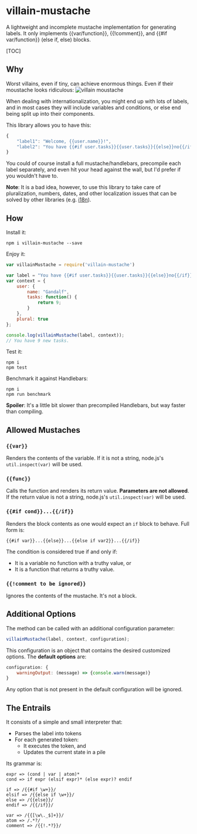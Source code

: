 # villain-mustache
A lightweight and incomplete mustache implementation for generating labels. It only implements {{var/function}}, {{!comment}}, and {{#if var/function}} (else if, else) blocks.

[TOC]

## Why
Worst villains, even if tiny, can achieve enormous things. Even if their moustache looks ridiculous:
![villain moustache](https://github.com/kwirke/villain-mustache/blob/master/villain.jpg)

When dealing with internationalization, you might end up with lots of labels, and in most cases they will include variables and conditions, or else end being split up into their components.

This library allows you to have this:
```js
{
	"label1": "Welcome, {{user.name}}!",
    "label2": "You have {{#if user.tasks}}{{user.tasks}}{{else}}no{{/if}} new task{{#if plural}}s{{/if}}."
}
```
You could of course install a full mustache/handlebars, precompile each label separately, and even hit your head against the wall, but I'd prefer if you wouldn't have to.

**Note**: It is a bad idea, however, to use this library to take care of pluralization, numbers, dates, and other localization issues that can be solved by other libraries (e.g. [i18n](https://www.npmjs.com/package/i18n)).

## How
Install it:
```
npm i villain-mustache --save
```
Enjoy it:
```js
var villainMustache = require('villain-mustache')

var label = "You have {{#if user.tasks}}{{user.tasks}}{{else}}no{{/if}} new task{{#if plural}}s{{/if}}.";
var context = {
	user: {
    	name: "Gandalf",
        tasks: function() {
            return 9;
        }
    },
    plural: true
};

console.log(villainMustache(label, context));
// You have 9 new tasks.
```

Test it:
```
npm i
npm test
```

Benchmark it against Handlebars:
```
npm i
npm run benchmark
```
**Spoiler**: It's a little bit slower than precompiled Handlebars, but way faster than compiling.

## Allowed Mustaches

### `{{var}}`
Renders the contents of the variable. If it is not a string, node.js's `util.inspect(var)` will be used.

### `{{func}}`
Calls the function and renders its return value. **Parameters are not allowed**. If the return value is not a string, node.js's `util.inspect(var)` will be used.

### `{{#if cond}}...{{/if}}`
Renders the block contents as one would expect an `if` block to behave. Full form is:

`{{#if var}}...{{else}}...{{else if var2}}...{{/if}}`

The condition is considered true if and only if:

- It is a variable no function with a truthy value, or
- It is a function that returns a truthy value.

### `{{!comment to be ignored}}`
Ignores the contents of the mustache. It's not a block.

## Additional Options
The method can be called with an additional configuration parameter:
```js
villainMustache(label, context, configuration);
```
This configuration is an object that contains the desired customized options.
The **default options** are:
```js
configuration: {
	warningOutput: (message) => {console.warn(message)}
}
```
Any option that is not present in the default configuration will be ignored.

## The Entrails
It consists of a simple and small interpreter that:
- Parses the label into tokens
- For each generated token:
    - It executes the token, and
    - Updates the current state in a pile

Its grammar is:
```
expr => (cond | var | atom)*
cond => if expr (elsif expr)* (else expr)? endif

if => /{{#if \w+}}/
elsif => /{{else if \w+}}/
else => /{{else}}/
endif => /{{/if}}/

var => /{{[\w\._$]+}}/
atom => /.*?/
comment => /{{!.*?}}/
```
